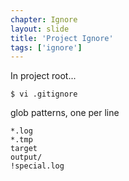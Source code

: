 ```yaml
---
chapter: Ignore
layout: slide
title: 'Project Ignore'
tags: ['ignore']
---
```


In project root...

	$ vi .gitignore

glob patterns, one per line

	*.log
	*.tmp
	target
	output/
	!special.log